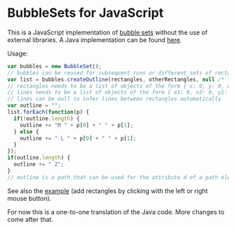 BubbleSets for JavaScript
=========================

This is a JavaScript implementation of [bubble sets](http://faculty.uoit.ca/collins/research/bubblesets/)
without the use of external libraries. A Java implementation can be found [here](https://github.com/JosuaKrause/Bubble-Sets).

Usage:

```javascript
var bubbles = new BubbleSet();
// bubbles can be reused for subsequent runs or different sets of rectangles
var list = bubbles.createOutline(rectangles, otherRectangles, null /* lines */);
// rectangles needs to be a list of objects of the form { x: 0, y: 0, width: 0, height: 0 }
// lines needs to be a list of objects of the form { x1: 0, x2: 0, y1: 0, y2: 0 }
// lines can be null to infer lines between rectangles automatically
var outline = "";
list.forEach(function(p) {
  if(!outline.length) {
    outline += "M " + p[0] + " " + p[1];
  } else {
    outline += " L " + p[0] + " " + p[1];
  }
});
if(outline.length) {
  outline += " Z";
}
// outline is a path that can be used for the attribute d of a path element
```

See also the [example](http://josuakrause.github.io/bubblesets-js/) (add rectangles by clicking with the left or right mouse button).

For now this is a one-to-one translation of the Java code.
More changes to come after that.
